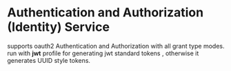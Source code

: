 
# Authentication and Authorization (Identity) Service

supports oauth2 Authentication and Authorization with all grant type modes.  
run with **jwt** profile for generating jwt standard tokens , otherwise it generates UUID style tokens.